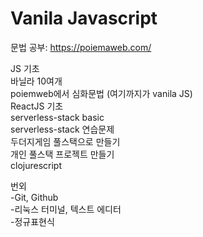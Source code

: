# Vanila Javascript

문법 공부: <https://poiemaweb.com/>   

JS 기초   
바닐라 10여개   
poiemweb에서 심화문법 (여기까지가 vanila JS)   
ReactJS 기초   
serverless-stack basic   
serverless-stack 연습문제   
두더지게임 풀스택으로 만들기   
개인 풀스택 프로젝트 만들기   
clojurescript   

번외   
-Git, Github   
-리눅스 터미널, 텍스트 에디터   
-정규표현식   